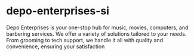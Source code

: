 # depo-enterprises-si
Depo Enterprises is your one-stop hub for music, movies, computers, and barbering services. We offer a variety of solutions tailored to your needs. From grooming to tech support, we handle it all with quality and convenience, ensuring your satisfaction
